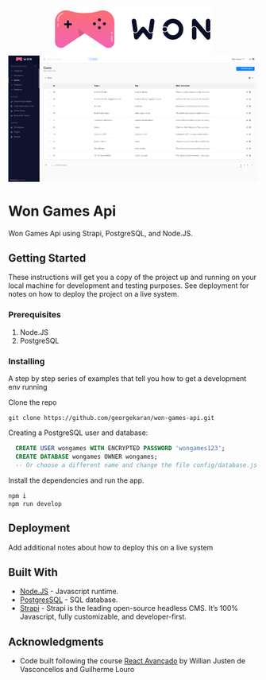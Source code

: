 <p align="center">
  <img src="./admin/src/assets/images/logo-won-dark.svg"
       alt="Won Games Dark" >
  <br/>
  <img src="./docs/images/strapi-wongames.png" >
</p>  
  
# Won Games Api

Won Games Api using Strapi, PostgreSQL, and Node.JS. 

## Getting Started

These instructions will get you a copy of the project up and running on your local machine for development and testing purposes. See deployment for notes on how to deploy the project on a live system.

### Prerequisites

1. Node.JS
2. PostgreSQL

### Installing

A step by step series of examples that tell you how to get a development env running

Clone the repo
```
git clone https://github.com/georgekaran/won-games-api.git
```

Creating a PostgreSQL user and database:

```sql
  CREATE USER wongames WITH ENCRYPTED PASSWORD 'wongames123';
  CREATE DATABASE wongames OWNER wongames;
  -- Or choose a different name and change the file config/database.js
```

Install the dependencies and run the app.
```
npm i
npm run develop
```

## Deployment

Add additional notes about how to deploy this on a live system

## Built With

* [Node.JS](https://nodejs.org/en/docs/) - Javascript runtime.
* [PostgresSQL](https://docs.mongodb.com/) - SQL database.
* [Strapi](https://strapi.io/) - Strapi is the leading open-source headless
CMS. It’s 100% Javascript, fully customizable, and
developer-first.

## Acknowledgments

* Code built following the course [React Avançado](https://www.udemy.com/course/react-avancado) by Willian Justen de Vasconcellos and Guilherme Louro
